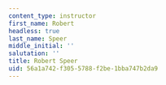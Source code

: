```yaml
---
content_type: instructor
first_name: Robert
headless: true
last_name: Speer
middle_initial: ''
salutation: ''
title: Robert Speer
uid: 56a1a742-f305-5788-f2be-1bba747b2da9
---
```

